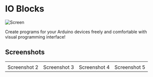<div align="center">
  <img src="https://user-images.githubusercontent.com/52314985/197389220-af74f31e-89a6-437d-81ca-9c5ac0acf33c.png" alt="" />
</div>

<div align="center">
  <img src="https://img.shields.io/github/license/kyborq/io-blocks" alt="" />
  <img src="https://img.shields.io/github/last-commit/kyborq/io-blocks" alt="" />
  <img src="https://img.shields.io/github/stars/kyborq/io-blocks" alt="" />
  <img src="https://img.shields.io/github/issues/kyborq/io-blocks" alt="" />
</div>

# IO Blocks

![Screen](https://user-images.githubusercontent.com/52314985/197397280-a3df48f2-b011-432e-a1b8-86a27a346acf.png)

Create programs for your Arduino devices freely and comfortable with visual programming interface!

## Screenshots
<table>
    <tbody>
        <tr>
            <td colspan=4>
              <img src="https://user-images.githubusercontent.com/52314985/197408876-46ff4852-1801-4c4d-884d-8b2e48f186c6.png" alt="" />
            </td>
        </tr>
        <tr>
            <td>Screenshot 2</td>
            <td>Screenshot 3</td>
            <td>Screenshot 4</td>
            <td>Screenshot 5</td>
        </tr>
    </tbody>
</table>
